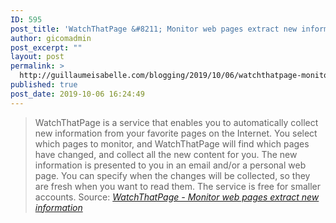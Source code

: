 ```yaml
---
ID: 595
post_title: 'WatchThatPage &#8211; Monitor web pages extract new information'
author: gicomadmin
post_excerpt: ""
layout: post
permalink: >
  http://guillaumeisabelle.com/blogging/2019/10/06/watchthatpage-monitor-web-pages-extract-new-information/
published: true
post_date: 2019-10-06 16:24:49
---
```

> WatchThatPage is a service that enables you to automatically collect new information from your favorite pages on the Internet. You select which pages to monitor, and WatchThatPage will find which pages have changed, and collect all the new content for you. The new information is presented to you in an email and/or a personal web page. You can specify when the changes will be collected, so they are fresh when you want to read them. The service is free for smaller accounts. Source: *[WatchThatPage - Monitor web pages extract new information][1]*

 [1]: http://www.watchthatpage.com/